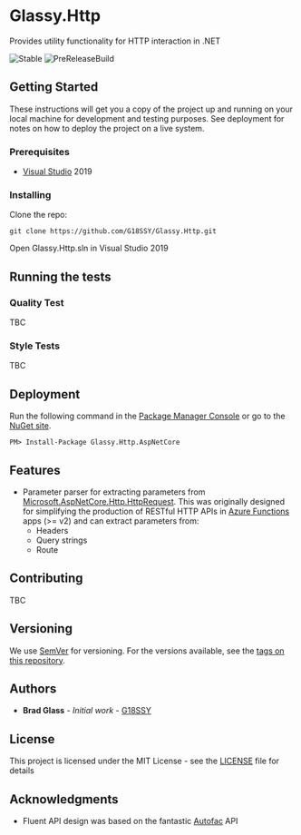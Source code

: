 # Glassy.Http
Provides utility functionality for HTTP interaction in .NET

![Stable](https://img.shields.io/nuget/v/Glassy.Http.AspNetCore)
![PreReleaseBuild](https://img.shields.io/github/workflow/status/G18SSY/Glassy.Http/Package_develop?label=pre-release%20build)

## Getting Started

These instructions will get you a copy of the project up and running on your local machine for development and testing purposes. See deployment for notes on how to deploy the project on a live system.

### Prerequisites

- [Visual Studio](https://visualstudio.microsoft.com/) 2019

### Installing

Clone the repo:

```
git clone https://github.com/G18SSY/Glassy.Http.git
```

Open Glassy.Http.sln in Visual Studio 2019

## Running the tests

### Quality Test

TBC

### Style Tests

TBC

## Deployment

Run the following command in the [Package Manager Console](http://docs.nuget.org/docs/start-here/using-the-package-manager-console) or go to the [NuGet site](https://www.nuget.org/packages/Glassy.Http.AspNetCore).

```
PM> Install-Package Glassy.Http.AspNetCore
```

## Features

- Parameter parser for extracting parameters from [Microsoft.AspNetCore.Http.HttpRequest](https://docs.microsoft.com/en-us/dotnet/api/microsoft.aspnetcore.http.httprequest). This was originally designed for simplifying the production of RESTful HTTP APIs in [Azure Functions](https://azure.microsoft.com/en-gb/services/functions/) apps (>= v2) and can extract parameters from:
  - Headers
  - Query strings
  - Route

## Contributing

TBC

## Versioning

We use [SemVer](http://semver.org/) for versioning. For the versions available, see the [tags on this repository](https://github.com/G18SSY/Glassy.Http/releases). 

## Authors

* **Brad Glass** - *Initial work* - [G18SSY](https://github.com/G18SSY)

## License

This project is licensed under the MIT License - see the [LICENSE](LICENSE) file for details

## Acknowledgments

* Fluent API design was based on the fantastic [Autofac](https://github.com/autofac/Autofac) API
